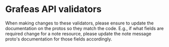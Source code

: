 # Grafeas API validators

When making changes to these validators, please ensure to update the
documentation on the protos so they match the code. E.g., if what fields are
required change for a note resource, please update the note message proto's
documentation for those fields accordingly.
